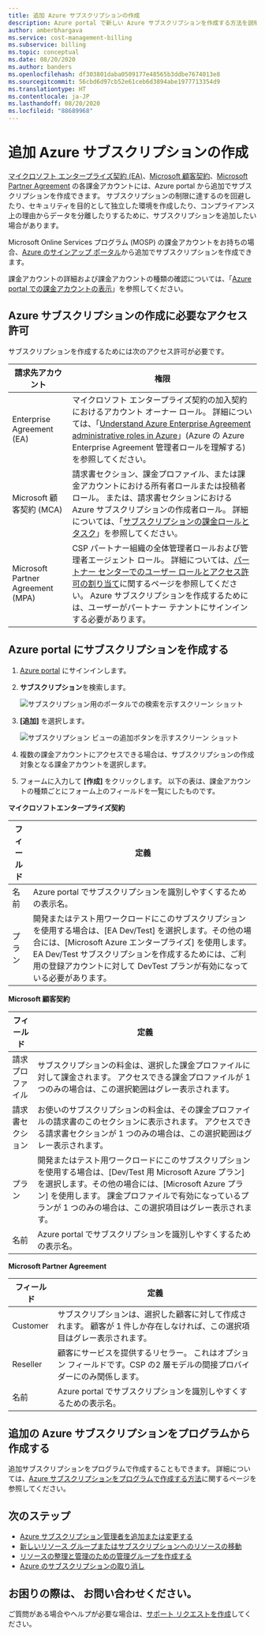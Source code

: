 ```yaml
---
title: 追加 Azure サブスクリプションの作成
description: Azure portal で新しい Azure サブスクリプションを作成する方法を説明します。 課金アカウントのフォームに関する情報を参照して、使用可能なその他のリソースを確認してください。
author: amberbhargava
ms.service: cost-management-billing
ms.subservice: billing
ms.topic: conceptual
ms.date: 08/20/2020
ms.author: banders
ms.openlocfilehash: df303801daba0509177e48565b3ddbe7674013e8
ms.sourcegitcommit: 56cbd6d97cb52e61ceb6d3894abe1977713354d9
ms.translationtype: HT
ms.contentlocale: ja-JP
ms.lasthandoff: 08/20/2020
ms.locfileid: "88689968"
---
```

# <a name="create-an-additional-azure-subscription"></a>追加 Azure サブスクリプションの作成

[マイクロソフト エンタープライズ契約 (EA)](https://azure.microsoft.com/pricing/enterprise-agreement/)、[Microsoft 顧客契約](https://azure.microsoft.com/pricing/purchase-options/microsoft-customer-agreement/)、[Microsoft Partner Agreement](https://www.microsoft.com/licensing/news/introducing-microsoft-partner-agreement) の各課金アカウントには、Azure portal から追加でサブスクリプションを作成できます。 サブスクリプションの制限に達するのを回避したり、セキュリティを目的として独立した環境を作成したり、コンプライアンス上の理由からデータを分離したりするために、サブスクリプションを追加したい場合があります。

Microsoft Online Services プログラム (MOSP) の課金アカウントをお持ちの場合、[Azure のサインアップ ポータル](https://account.azure.com/signup?offer=ms-azr-0003p)から追加でサブスクリプションを作成できます。

課金アカウントの詳細および課金アカウントの種類の確認については、「[Azure portal での課金アカウントの表示](view-all-accounts.md)」を参照してください。

## <a name="permission-required-to-create-azure-subscriptions"></a>Azure サブスクリプションの作成に必要なアクセス許可

サブスクリプションを作成するためには次のアクセス許可が必要です。

|請求先アカウント  |権限  |
|---------|---------|
|Enterprise Agreement (EA) |  マイクロソフト エンタープライズ契約の加入契約におけるアカウント オーナー ロール。 詳細については、「[Understand Azure Enterprise Agreement administrative roles in Azure](understand-ea-roles.md)」(Azure の Azure Enterprise Agreement 管理者ロールを理解する) を参照してください。    |
|Microsoft 顧客契約 (MCA) |  請求書セクション、課金プロファイル、または課金アカウントにおける所有者ロールまたは投稿者ロール。 または、請求書セクションにおける Azure サブスクリプションの作成者ロール。  詳細については、「[サブスクリプションの課金ロールとタスク](understand-mca-roles.md#subscription-billing-roles-and-tasks)」を参照してください。    |
|Microsoft Partner Agreement (MPA) |   CSP パートナー組織の全体管理者ロールおよび管理者エージェント ロール。 詳細については、[パートナー センターでのユーザー ロールとアクセス許可の割り当て](https://docs.microsoft.com/partner-center/permissions-overview)に関するページを参照してください。  Azure サブスクリプションを作成するためには、ユーザーがパートナー テナントにサインインする必要があります。   |

## <a name="create-a-subscription-in-the-azure-portal"></a>Azure portal にサブスクリプションを作成する

1. [Azure portal](https://portal.azure.com) にサインインします。
1. **サブスクリプション**を検索します。

   ![サブスクリプション用のポータルでの検索を示すスクリーン ショット](./media/create-subscription/billing-search-subscription-portal.png)

1. **[追加]** を選択します。

   ![サブスクリプション ビューの追加ボタンを示すスクリーン ショット](./media/create-subscription/subscription-add.png)

1. 複数の課金アカウントにアクセスできる場合は、サブスクリプションの作成対象となる課金アカウントを選択します。

1. フォームに入力して **[作成]** をクリックします。 以下の表は、課金アカウントの種類ごとにフォーム上のフィールドを一覧にしたものです。

**マイクロソフトエンタープライズ契約**

|フィールド  |定義  |
|---------|---------|
|名前     | Azure portal でサブスクリプションを識別しやすくするための表示名。  |
|プラン     | 開発またはテスト用ワークロードにこのサブスクリプションを使用する場合は、[EA Dev/Test] を選択します。その他の場合には、[Microsoft Azure エンタープライズ] を使用します。 EA Dev/Test サブスクリプションを作成するためには、ご利用の登録アカウントに対して DevTest プランが有効になっている必要があります。|

**Microsoft 顧客契約**

|フィールド  |定義  |
|---------|---------|
|請求プロファイル     | サブスクリプションの料金は、選択した課金プロファイルに対して課金されます。 アクセスできる課金プロファイルが 1 つのみの場合は、この選択範囲はグレー表示されます。     |
|請求書セクション     | お使いのサブスクリプションの料金は、その課金プロファイルの請求書のこのセクションに表示されます。 アクセスできる請求書セクションが 1 つのみの場合は、この選択範囲はグレー表示されます。  |
|プラン     | 開発またはテスト用ワークロードにこのサブスクリプションを使用する場合は、[Dev/Test 用 Microsoft Azure プラン] を選択します。その他の場合には、[Microsoft Azure プラン] を使用します。 課金プロファイルで有効になっているプランが 1 つのみの場合は、この選択項目はグレー表示されます。  |
|名前     | Azure portal でサブスクリプションを識別しやすくするための表示名。  |

**Microsoft Partner Agreement**

|フィールド  |定義  |
|---------|---------|
|Customer    | サブスクリプションは、選択した顧客に対して作成されます。 顧客が 1 件しか存在しなければ、この選択項目はグレー表示されます。  |
|Reseller    | 顧客にサービスを提供するリセラー。 これはオプション フィールドです。CSP の2 層モデルの間接プロバイダーにのみ関係します。 |
|名前     | Azure portal でサブスクリプションを識別しやすくするための表示名。  |

## <a name="create-an-additional-azure-subscription-programmatically"></a>追加の Azure サブスクリプションをプログラムから作成する

追加サブスクリプションをプログラムで作成することもできます。 詳細については、[Azure サブスクリプションをプログラムで作成する方法](../../azure-resource-manager/management/programmatically-create-subscription.md)に関するページを参照してください。

## <a name="next-steps"></a>次のステップ

- [Azure サブスクリプション管理者を追加または変更する](add-change-subscription-administrator.md)
- [新しいリソース グループまたはサブスクリプションへのリソースの移動](../../azure-resource-manager/management/move-resource-group-and-subscription.md)
- [リソースの整理と管理のための管理グループを作成する](../../governance/management-groups/create.md)
- [Azure のサブスクリプションの取り消し](cancel-azure-subscription.md)

## <a name="need-help-contact-us"></a>お困りの際は、 お問い合わせください。

ご質問がある場合やヘルプが必要な場合は、[サポート リクエストを作成](https://go.microsoft.com/fwlink/?linkid=2083458)してください。
